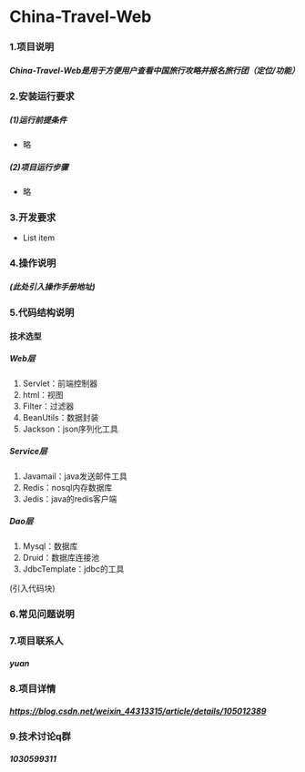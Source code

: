 # China-Travel-Web
### 1.项目说明
##### 	China-Travel-Web是用于方便用户查看中国旅行攻略并报名旅行团（定位/功能）
### 2.安装运行要求
#####	(1)运行前提条件
- 略
#####	(2)项目运行步骤
- 略
### 3.开发要求
- List item
### 4.操作说明
#####	(此处引入操作手册地址)
### 5.代码结构说明
#### 技术选型
##### Web层
  1. Servlet：前端控制器
  2. html：视图
  3. Filter：过滤器
  4. BeanUtils：数据封装
  5. Jackson：json序列化工具
##### Service层
  1. Javamail：java发送邮件工具
  2. Redis：nosql内存数据库
  3. Jedis：java的redis客户端
##### Dao层
  1. Mysql：数据库
  2. Druid：数据库连接池
  3. JdbcTemplate：jdbc的工具

(引入代码块)
### 6.常见问题说明
#####	
### 7.项目联系人
#####	yuan
### 8.项目详情
#####	https://blog.csdn.net/weixin_44313315/article/details/105012389
### 9.技术讨论q群
##### 1030599311
